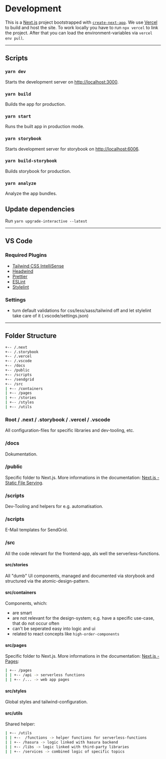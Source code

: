 # Development

This is a [Next.js](https://nextjs.org/) project bootstrapped with [`create-next-app`](https://github.com/vercel/next.js/tree/canary/packages/create-next-app).
We use [Vercel](https://vercel.com) to build and host the site. To work locally you have to run `npx vercel` to link the project. After that you can load the
environment-variables via `vercel env pull`.

---

## Scripts

### `yarn dev`

Starts the development server on [http://localhost:3000](http://localhost:3000).

### `yarn build`

Builds the app for production.

### `yarn start`

Runs the built app in production mode.

### `yarn storybook`

Starts development server for storybook on [http://localhost:6006](http://localhost:6006).

### `yarn build-storybook`

Builds storybook for production.

### `yarn analyze`

Analyze the app bundles.

## Update dependencies

Run `yarn upgrade-interactive --latest`

---

## VS Code

### Required Plugins

- [Tailwind CSS IntelliSense](https://marketplace.visualstudio.com/items?itemName=bradlc.vscode-tailwindcss)
- [Headwind](https://marketplace.visualstudio.com/items?itemName=heybourn.headwind)
- [Prettier](https://marketplace.visualstudio.com/items?itemName=esbenp.prettier-vscode)
- [ESLint](https://marketplace.visualstudio.com/items?itemName=dbaeumer.vscode-eslint)
- [Stylelint](https://marketplace.visualstudio.com/items?itemName=stylelint.vscode-stylelint)

### Settings

- turn default validations for css/less/sass/tailwind off and let stylelint take care of it (.vscode/settings.json)

---

## Folder Structure

```zsh
+-- /.next
+-- /.storybook
+-- /.vercel
+-- /.vscode
+-- /docs
+-- /public
+-- /scripts
+-- /sendgrid
+-- /src
| +-- /containers
| +-- /pages
| +-- /stories  
| +-- /styles
| +-- /utils
```

### Root / .next / .storybook / .vercel / .vscode

All configuration-files for specific libraries and dev-tooling, etc.

### /docs

Dokumentation.

### /public

Specific folder to Next.js. More informations in the documentation: [Next.js - Static File Serving](https://nextjs.org/docs/basic-features/static-file-serving).

### /scripts

Dev-Tooling and helpers for e.g. automatisation.

### /scripts

E-Mail templates for SendGrid.

### /src

All the code relevant for the frontend-app, als well the serverless-functions.

#### **src/stories**

All "dumb" UI components, managed and documented via storybook and structured via the atomic-design-pattern.

#### **src/containers**

Components, which:
- are smart
- are not relevant for the design-system; e.g. have a specific use-case, that do not occur often
- can't be seperated easy into logic and ui
- related to react concepts like `high-order-components`

#### **src/pages**

Specific folder to Next.js. More informations in the documentation: [Next.js - Pages](https://nextjs.org/docs/basic-features/pages):

```zsh
| +-- /pages
| | +-- /api -> serverless functions
| | +-- /... -> web app pages
```

#### **src/styles**

Global styles and tailwind-configuration.

#### **src/utils**

Shared helper:

```zsh
| +-- /utils
| | +--  /functions -> helper functions for serverless-functions
| | +-- /hasura -> logic linked with hasura backend
| | +-- /libs -> logic linked with third-party libraries
| | +-- /services -> combined logic of specific topics
```
